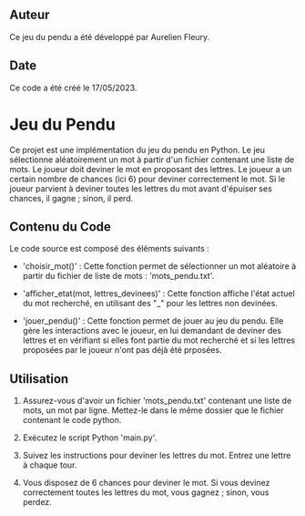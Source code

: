 ## Auteur

Ce jeu du pendu a été développé par Aurelien Fleury.

## Date

Ce code a été créé le 17/05/2023.

# Jeu du Pendu

Ce projet est une implémentation du jeu du pendu en Python. Le jeu sélectionne aléatoirement un mot à partir d'un fichier contenant une liste de mots. Le joueur doit deviner le mot en proposant des lettres. Le joueur a un certain nombre de chances (ici 6) pour deviner correctement le mot. Si le joueur parvient à deviner toutes les lettres du mot avant d'épuiser ses chances, il gagne ; sinon, il perd.

## Contenu du Code

Le code source est composé des éléments suivants :

- 'choisir_mot()' : Cette fonction permet de sélectionner un mot aléatoire à partir du fichier de liste de mots : 'mots_pendu.txt'.

- 'afficher_etat(mot, lettres_devinees)' : Cette fonction affiche l'état actuel du mot recherché, en utilisant des "_" pour les lettres non devinées.

- 'jouer_pendu()' : Cette fonction permet de jouer au jeu du pendu. Elle gère les interactions avec le joueur, en lui demandant de deviner des lettres et en vérifiant si elles font partie du mot recherché et si les lettres proposées par le joueur n'ont pas déjà été prposées.

## Utilisation

1. Assurez-vous d'avoir un fichier 'mots_pendu.txt' contenant une liste de mots, un mot par ligne. Mettez-le dans le même dossier que le fichier contenant le code python.

2. Exécutez le script Python 'main.py'.

3. Suivez les instructions pour deviner les lettres du mot. Entrez une lettre à chaque tour.

4. Vous disposez de 6 chances pour deviner le mot. Si vous devinez correctement toutes les lettres du mot, vous gagnez ; sinon, vous perdez.
